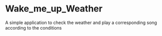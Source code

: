 # Wake_me_up_Weather
A simple application to check the weather and play a corresponding song according to the conditions
